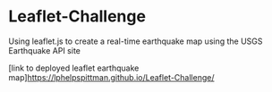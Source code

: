 # Leaflet-Challenge
Using leaflet.js to create a real-time earthquake map using the USGS Earthquake API site

[link to deployed leaflet earthquake map]https://lphelpspittman.github.io/Leaflet-Challenge/

